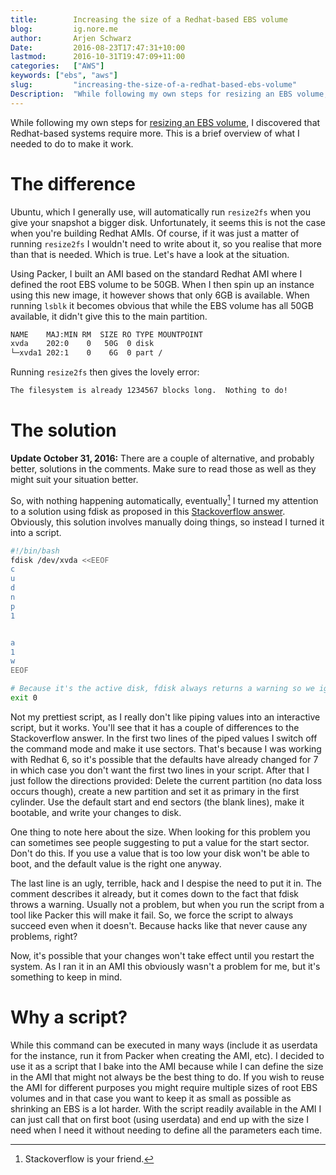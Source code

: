 ```yaml
---
title:        Increasing the size of a Redhat-based EBS volume  
blog:         ig.nore.me  
author:       Arjen Schwarz  
Date:         2016-08-23T17:47:31+10:00
lastmod:      2016-10-31T19:47:09+11:00
categories:   ["AWS"]
keywords: ["ebs", "aws"]
slug:         "increasing-the-size-of-a-redhat-based-ebs-volume"
Description:  "While following my own steps for resizing an EBS volume, I discovered that Redhat-based systems require more."
---
```


While following my own steps for [resizing an EBS volume][rootebs], I discovered that Redhat-based systems require more. This is a brief overview of what I needed to do to make it work.

# The difference

Ubuntu, which I generally use, will automatically run `resize2fs` when you give your snapshot a bigger disk. Unfortunately, it seems this is not the case when you're building Redhat AMIs. Of course, if it was just a matter of running `resize2fs` I wouldn't need to write about it, so you realise that more than that is needed. Which is true. Let's have a look at the situation.

Using Packer, I built an AMI based on the standard Redhat AMI where I defined the root EBS volume to be 50GB. When I then spin up an instance using this new image, it however shows that only 6GB is available. When running `lsblk` it becomes obvious that while the EBS volume has all 50GB available, it didn't give this to the main partition.

```bash
NAME    MAJ:MIN RM  SIZE RO TYPE MOUNTPOINT
xvda    202:0    0   50G  0 disk
└─xvda1 202:1    0    6G  0 part /
```

Running `resize2fs` then gives the lovely error:

```bash
The filesystem is already 1234567 blocks long.  Nothing to do!
```

[rootebs]: /2015/03/increasing-the-size-of-a-root-ebs-volume/

# The solution

<div class='ignoreme-update'>
<strong>Update October 31, 2016:</strong> There are a couple of alternative, and probably better, solutions in the comments. Make sure to read those as well as they might suit your situation better.
</div>

So, with nothing happening automatically, eventually[^stack] I turned my attention to a solution using fdisk as proposed in this [Stackoverflow answer][fdiskso]. Obviously, this solution involves manually doing things, so instead I turned it into a script.

```bash
#!/bin/bash
fdisk /dev/xvda <<EEOF
c
u
d
n
p
1


a
1
w
EEOF

# Because it's the active disk, fdisk always returns a warning so we ignore that
exit 0
```

Not my prettiest script, as I really don't like piping values into an interactive script, but it works. You'll see that it has a couple of differences to the Stackoverflow answer. In the first two lines of the piped values I switch off the command mode and make it use sectors. That's because I was working with Redhat 6, so it's possible that the defaults have already changed for 7 in which case you don't want the first two lines in your script. After that I just follow the directions provided: Delete the current partition (no data loss occurs though), create a new partition and set it as primary in the first cylinder. Use the default start and end sectors (the blank lines), make it bootable, and write your changes to disk.

One thing to note here about the size. When looking for this problem you can sometimes see people suggesting to put a value for the start sector. Don't do this. If you use a value that is too low your disk won't be able to boot, and the default value is the right one anyway.

The last line is an ugly, terrible, hack and I despise the need to put it in. The comment describes it already, but it comes down to the fact that fdisk throws a warning. Usually not a problem, but when you run the script from a tool like Packer this will make it fail. So, we force the script to always succeed even when it doesn't. Because hacks like that never cause any problems, right?

Now, it's possible that your changes won't take effect until you restart the system. As I ran it in an AMI this obviously wasn't a problem for me, but it's something to keep in mind.

# Why a script?

While this command can be executed in many ways (include it as userdata for the instance, run it from Packer when creating the AMI, etc). I decided to use it as a script that I bake into the AMI because while I can define the size in the AMI that might not always be the best thing to do. If you wish to reuse the AMI for different purposes you might require multiple sizes of root EBS volumes and in that case you want to keep it as small as possible as shrinking an EBS is a lot harder. With the script readily available in the AMI I can just call that on first boot (using userdata) and end up with the size I need when I need it without needing to define all the parameters each time.

[^stack]: Stackoverflow is your friend.

[fdiskso]: http://stackoverflow.com/a/14930504/5531735
